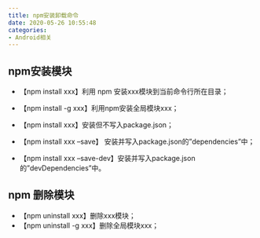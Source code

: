 ```yaml
---
title: npm安装卸载命令
date: 2020-05-26 10:55:48
categories:
- Android相关
---
```

## npm安装模块

*   【npm install xxx】利用 npm 安装xxx模块到当前命令行所在目录；
*   【npm install -g xxx】利用npm安装全局模块xxx；

*   【npm install xxx】安装但不写入package.json；
*   【npm install xxx –save】 安装并写入package.json的”dependencies”中；
*   【npm install xxx –save-dev】安装并写入package.json的”devDependencies”中。

## npm 删除模块

* 【npm uninstall xxx】删除xxx模块； 
* 【npm uninstall -g xxx】删除全局模块xxx；
